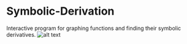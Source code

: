 # Symbolic-Derivation
Interactive program for graphing functions and finding their symbolic derivatives.
![alt text](https://i.imgur.com/p7lwJ6t.png)
